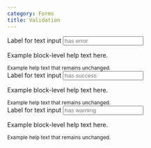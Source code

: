 ```yaml
---
category: Forms
title: Validation
---
```

<div class="docs-example">
  <div class="form-group has-danger">
    <label for="text5">Label for text input</label>
    <input type="text" class="form-control" id="text5" placeholder="has error">
    <p class="form-control-feedback">Example block-level help text here.</p>
    <small class="form-text text-muted">Example help text that remains unchanged.</small>
  </div>
  <div class="form-group has-success">
    <label for="text6">Label for text input</label>
    <input type="text" class="form-control" id="text6" placeholder="has success">
    <p class="form-control-feedback">Example block-level help text here.</p>
    <small class="form-text text-muted">Example help text that remains unchanged.</small>
  </div>
  <div class="form-group has-warning">
    <label for="text7">Label for text input</label>
    <input type="text" class="form-control" id="text7" placeholder="has warning">
    <p class="form-control-feedback">Example block-level help text here.</p>
    <small class="form-text text-muted">Example help text that remains unchanged.</small>
  </div>
</div>
